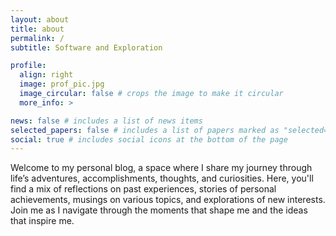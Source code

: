 ```yaml
---
layout: about
title: about
permalink: /
subtitle: Software and Exploration

profile:
  align: right
  image: prof_pic.jpg
  image_circular: false # crops the image to make it circular
  more_info: >

news: false # includes a list of news items
selected_papers: false # includes a list of papers marked as "selected={true}"
social: true # includes social icons at the bottom of the page
---
```

Welcome to my personal blog, a space where I share my journey through life’s adventures, accomplishments, thoughts, and curiosities. Here, you'll find a mix of reflections on past experiences, stories of personal achievements, musings on various topics, and explorations of new interests. Join me as I navigate through the moments that shape me and the ideas that inspire me. 

